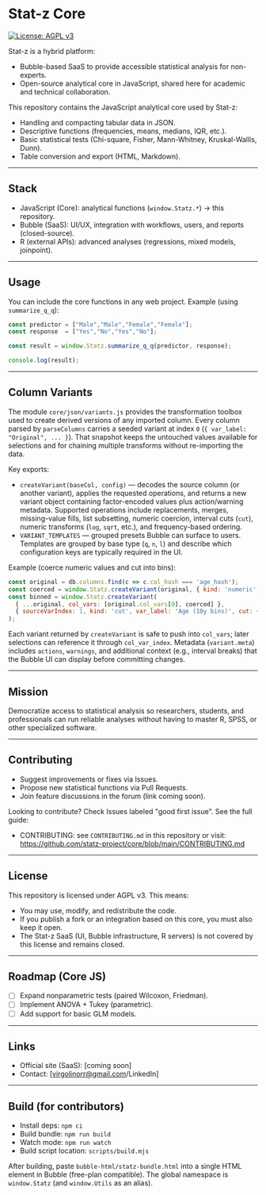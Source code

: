 # Stat-z Core

[![License: AGPL v3](https://img.shields.io/badge/License-AGPL_v3-blue.svg)](https://www.gnu.org/licenses/agpl-3.0)

Stat-z is a hybrid platform:
- Bubble-based SaaS to provide accessible statistical analysis for non-experts.
- Open-source analytical core in JavaScript, shared here for academic and technical collaboration.

This repository contains the JavaScript analytical core used by Stat-z:
- Handling and compacting tabular data in JSON.
- Descriptive functions (frequencies, means, medians, IQR, etc.).
- Basic statistical tests (Chi-square, Fisher, Mann-Whitney, Kruskal-Wallis, Dunn).
- Table conversion and export (HTML, Markdown).

---

## Stack

- JavaScript (Core): analytical functions (`window.Statz.*`) -> this repository.
- Bubble (SaaS): UI/UX, integration with workflows, users, and reports (closed-source).
- R (external APIs): advanced analyses (regressions, mixed models, joinpoint).

---

## Usage

You can include the core functions in any web project.
Example (using `summarize_q_q`):

```js
const predictor = ["Male","Male","Female","Female"];
const response  = ["Yes","No","Yes","No"];

const result = window.Statz.summarize_q_q(predictor, response);

console.log(result);
```

---

## Column Variants

The module `core/json/variants.js` provides the transformation toolbox used to create derived versions of any imported column. Every column parsed by `parseColumns` carries a seeded variant at index `0` (`{ var_label: "Original", ... }`). That snapshot keeps the untouched values available for selections and for chaining multiple transforms without re-importing the data.

Key exports:

- `createVariant(baseCol, config)` — decodes the source column (or another variant), applies the requested operations, and returns a new variant object containing factor-encoded values plus action/warning metadata. Supported operations include replacements, merges, missing-value fills, list subsetting, numeric coercion, interval cuts (`cut`), numeric transforms (`log`, `sqrt`, etc.), and frequency-based ordering.
- `VARIANT_TEMPLATES` — grouped presets Bubble can surface to users. Templates are grouped by base type (`q`, `n`, `l`) and describe which configuration keys are typically required in the UI.

Example (coerce numeric values and cut into bins):

```js
const original = db.columns.find(c => c.col_hash === 'age_hash');
const coerced = window.Statz.createVariant(original, { kind: 'numeric', var_label: 'Age (numeric)', forceNumeric: {} });
const binned = window.Statz.createVariant(
  { ...original, col_vars: [original.col_vars[0], coerced] },
  { sourceVarIndex: 1, kind: 'cut', var_label: 'Age (10y bins)', cut: { width: 10 } }
);
```

Each variant returned by `createVariant` is safe to push into `col_vars`; later selections can reference it through `col_var_index`. Metadata (`variant.meta`) includes `actions`, `warnings`, and additional context (e.g., interval breaks) that the Bubble UI can display before committing changes.

---
## Mission

Democratize access to statistical analysis so researchers, students, and professionals can run reliable analyses without having to master R, SPSS, or other specialized software.

---

## Contributing

- Suggest improvements or fixes via Issues.
- Propose new statistical functions via Pull Requests.
- Join feature discussions in the forum (link coming soon).

Looking to contribute? Check Issues labeled "good first issue". See the full guide:

- CONTRIBUTING: see `CONTRIBUTING.md` in this repository or visit:
  https://github.com/statz-project/core/blob/main/CONTRIBUTING.md

---

## License

This repository is licensed under AGPL v3. This means:

- You may use, modify, and redistribute the code.
- If you publish a fork or an integration based on this core, you must also keep it open.
- The Stat-z SaaS (UI, Bubble infrastructure, R servers) is not covered by this license and remains closed.

---

## Roadmap (Core JS)

- [ ] Expand nonparametric tests (paired Wilcoxon, Friedman).
- [ ] Implement ANOVA + Tukey (parametric).
- [ ] Add support for basic GLM models.

---

## Links

- Official site (SaaS): [coming soon]
- Contact: [virgolinorr@gmail.com/LinkedIn]

---

## Build (for contributors)

- Install deps: `npm ci`
- Build bundle: `npm run build`
- Watch mode: `npm run watch`
- Build script location: `scripts/build.mjs`

After building, paste `bubble-html/statz-bundle.html` into a single HTML element in Bubble (free-plan compatible). The global namespace is `window.Statz` (and `window.Utils` as an alias).

